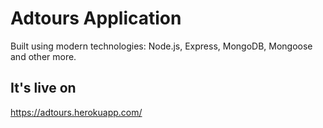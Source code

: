 # Adtours Application

Built using modern technologies: Node.js, Express, MongoDB, Mongoose and other more.

## It's live on
https://adtours.herokuapp.com/
